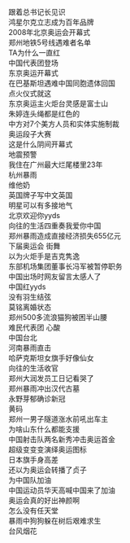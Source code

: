 跟着总书记长见识  
鸿星尔克立志成为百年品牌  
2008年北京奥运会开幕式  
郑州地铁5号线遇难者名单  
TA为什么一直红  
中国代表团登场  
东京奥运开幕式  
在巴基斯坦遇难中国同胞遗体回国  
点火仪式就这  
东京奥运主火炬台灵感是富士山  
朱婷连头绳都是红色的  
中方对7个美方人员和实体实施制裁  
奥运段子大赛  
这是什么阴间开幕式  
地震预警  
我住在广州最大烂尾楼里23年  
杭州暴雨  
维他奶  
英国牌子写中文英国  
明星可以有多接地气  
北京欢迎你yyds  
向往的生活四重奏我爱你中国  
郑州暴雨造成直接经济损失655亿元  
下届奥运会 街舞  
以为火炬手是吉克隽逸  
东部机场集团董事长冯军被暂停职务  
中国出场时网友留言太感人了  
中国红yyds  
没有羽生结弦  
莫铭离婚状态  
郑州500多流浪猫狗被困半山腰  
难民代表团 心酸  
中国台北  
河南暴雨直击  
哈萨克斯坦女旗手好像仙女  
向往的生活收官  
郑州大润发员工日记看哭了  
郑州暴雨冲出汉代古墓  
永野芽郁确诊新冠  
黄码  
郑州一男子隧道涨水前吼出车主  
为啥山东什么都能支援  
中国射击队两名新秀冲击奥运首金  
超级变变变演绎奥运图标  
日本旗手身高差  
还以为奥运会转播了贞子  
为中国队加油  
中国运动员华天高喊中国来了加油  
奥运会真的好出神颜啊  
怎么没有任天堂  
暴雨中狗狗躲在树后艰难求生  
台风烟花  
